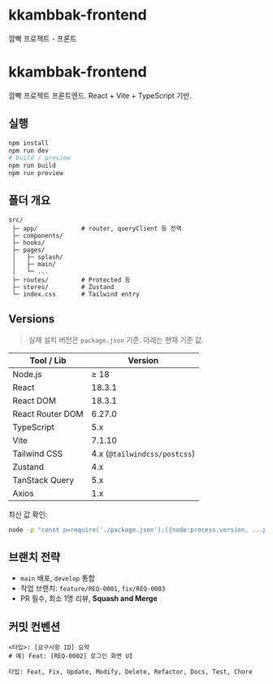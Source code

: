# kkambbak-frontend
깜빡 프로젝트 - 프론트

# kkambbak-frontend

깜빡 프로젝트 프론트엔드. React + Vite + TypeScript 기반.

## 실행
```bash
npm install
npm run dev
# build / preview
npm run build
npm run preview
```

## 폴더 개요
```
src/
 ├─ app/            # router, queryClient 등 전역
 ├─ components/     
 ├─ hooks/
 ├─ pages/
 │   ├─ splash/
 │   ├─ main/
 │   └─ ...
 ├─ routes/         # Protected 등
 ├─ stores/         # Zustand
 └─ index.css       # Tailwind entry
```

## Versions
> 실제 설치 버전은 `package.json` 기준. 아래는 현재 기준 값.

| Tool / Lib | Version |
| --- | --- |
| Node.js | ≥ 18 |
| React | 18.3.1 |
| React DOM | 18.3.1 |
| React Router DOM | 6.27.0 |
| TypeScript | 5.x |
| Vite | 7.1.10 |
| Tailwind CSS | 4.x (`@tailwindcss/postcss`) |
| Zustand | 4.x |
| TanStack Query | 5.x |
| Axios | 1.x |

최신 값 확인:
```bash
node -p "const p=require('./package.json');({node:process.version, ...p.dependencies, ...p.devDependencies})"
```

## 브랜치 전략
- `main` 배포, `develop` 통합
- 작업 브랜치: `feature/REQ-0001`, `fix/REQ-0003`
- PR 필수, 최소 1명 리뷰, **Squash and Merge**

## 커밋 컨벤션
```
<타입>: [요구사항 ID] 요약
# 예) Feat: [REQ-0002] 로그인 화면 UI
```
```
타입: Feat, Fix, Update, Modify, Delete, Refactor, Docs, Test, Chore
```
